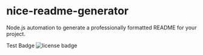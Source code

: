 # nice-readme-generator
Node.js automation to generate a professionally formatted README for your project.

Test Badge
<img src="https://img.shields.io/badge/license-MIT-brightgreen" alt="license badge">

